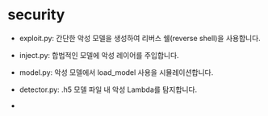 # security

- exploit.py: 간단한 악성 모델을 생성하여 리버스 쉘(reverse shell)을 사용합니다.
- inject.py: 합법적인 모델에 악성 레이어를 주입합니다.
- model.py: 악성 모델에서 load_model 사용을 시뮬레이션합니다.
- detector.py: .h5 모델 파일 내 악성 Lambda를 탐지합니다.

- 
